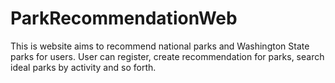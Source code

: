 # ParkRecommendationWeb
This is website aims to recommend national parks and Washington State parks for users. User can register, create recommendation for parks, search ideal parks by activity and so forth.  
